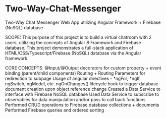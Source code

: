 # Two-Way-Chat-Messenger
Two-Way Chat Messenger Web App utilizing Angular Framework + Firebase (NoSQL) database

SCOPE: This purpose of this project is to build a virtual chatroom with 2 users, utilizing the concepts of Angular 8 Framework and Firebase database. This project demonstrates a full-stack application of HTML/CSS/Typescript/Firebase (NoSQL) database via the Angular framework.

CORE CONCEPTS:
@Input/@Output decorators for custom property + event binding (parent/child components)
Routing + Routing Parameters for redirection to subpage
Usage of angular directives - *ngFor, *ngIf, ngSwitch, ngModel, etc.
ngOnChanges() lifecycle hook to trigger database document creation upon object reference change
Created a Data Service to interface with Firebase NoSQL database
Used Data Service to subscribe to observables for data manipulation and/or pass to call back functions
Performed CRUD operations to Firebase database collections + documents
Performed Firebase queries and ordered sorting
